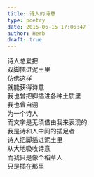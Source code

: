 ```yaml
---  
title: 诗人的诗意  
type: poetry  
date: 2015-06-15 17:06:47  
author: Herb  
draft: true
---  
```

诗人总爱把  
双脚插进泥土里  
仿佛这样  
就能获得诗意    
我也曾把脚插进各种土质里  
我也曾自诩  
为一个诗人    
而文字是无须借由我来表现的  
我是诗和人中间的插足者    
诗人把脚插进泥土里  
从大地吸收诗意  
而我只是像个稻草人  
只是插在那里